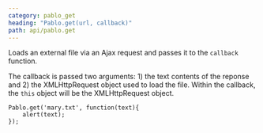 ```yaml
---
category: pablo_get
heading: "Pablo.get(url, callback)"
path: api/pablo.get
---
```


Loads an external file via an Ajax request and passes it to the `callback` function.

The callback is passed two arguments: 1) the text contents of the reponse and 2) the XMLHttpRequest object used to load the file. Within the callback, the `this` object will be the XMLHttpRequest object.

    Pablo.get('mary.txt', function(text){
        alert(text);
    });
